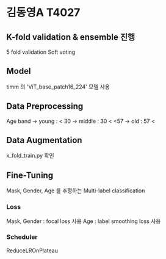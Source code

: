 # 김동영A T4027
## K-fold validation & ensemble 진행
5 fold validation
Soft voting

## Model
timm 의 'ViT_base_patch16_224' 모델 사용

## Data Preprocessing
Age band -> young : < 30
         -> middle : 30 < <57
         -> old : 57 <

## Data Augmentation
k_fold_train.py 확인

## Fine-Tuning
Mask, Gender, Age 를 추정하는 Multi-label classification
### Loss
Mask, Gender : focal loss 사용
Age : label smoothing loss 사용
### Scheduler
ReduceLROnPlateau
